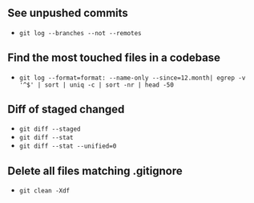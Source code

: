 ## See unpushed commits

- `git log --branches --not --remotes`

## Find the most touched files in a codebase

- `git log --format=format: --name-only --since=12.month| egrep -v '^$' | sort | uniq -c | sort -nr | head -50`

## Diff of staged changed

- `git diff --staged`
- `git diff --stat`
- `git diff --stat --unified=0`

## Delete all files matching .gitignore

- `git clean -Xdf`
